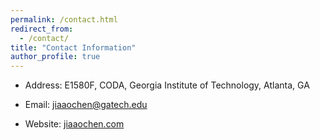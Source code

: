 ```yaml
---
permalink: /contact.html
redirect_from: 
  - /contact/
title: "Contact Information"
author_profile: true
---
```


* Address: E1580F, CODA, Georgia Institute of Technology, Atlanta, GA

* Email: [jiaaochen@gatech.edu](mailto:jiaaochen@gatech.edu)

* Website: [jiaaochen.com](http://www.jiaaochen.com)
